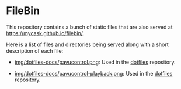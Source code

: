 FileBin
=======
This repository contains a bunch of static files that are also served at
<https://mycask.github.io/filebin/>.

Here is a list of files and directories being served along with a short
description of each file:

  * [img/dotfiles-docs/pavucontrol.png](img/dotfiles-docs/pavucontrol.png):
    Used in the [dotfiles][dotfiles] repository.

  * [img/dotfiles-docs/pavucontrol-playback.png](img/dotfiles-docs/pavucontrol-playback.png):
     Used in the [dotfiles][dotfiles] repository.

[dotfiles]: https://github.com/susam/dotfiles

